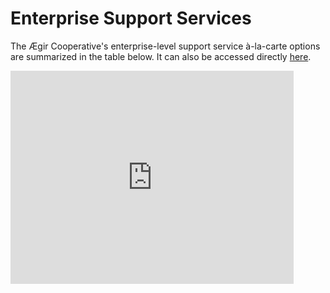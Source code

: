 Enterprise Support Services
===========================

The Ægir Cooperative's enterprise-level support service à-la-carte options are summarized in the table below. It can also be accessed directly [here](http://bit.do/aegir-support-enterprise).

<iframe src="https://docs.google.com/spreadsheets/d/1h9prbW0Z65Ykt5hPWAhzXsiDbpPesuw0ddM6w-cNMYw/pubhtml?gid=1854444779&single=true&widget=true&headers=false" height="341" width="453" frameborder="0"></iframe>

